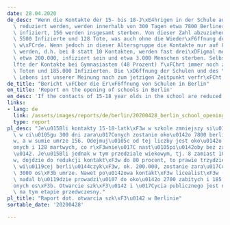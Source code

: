 ```yaml
---
date: 28.04.2020
de_desc: "Wenn die Kontakte der 15- bis 18-J\xE4hrigen in der Schule auf 18 Prozent\
  \ reduziert werden, werden innerhalb von 300 Tagen etwa 7800 Berlinerinnen und Berliner\
  \ infiziert, 156 werden insgesamt sterben. Von dieser Zahl abzuziehen, sind etwa\
  \ 5500 Infizierte und 128 Tote, was auch ohne die Wieder\xF6ffnung der Schulen geschehen\
  \ w\xFCrde. Wenn jedoch in dieser Altersgruppe die Kontakte nur auf 80 Prozent reduziert\
  \ werden, d.h. bei 8 statt 10 Kontakten, werden fast drei\xDFigmal mehr Berliner,\
  \ etwa 200.000, infiziert sein und etwa 3.000 Menschen sterben. Selbst die H\xE4\
  lfte der Kontakte bei Gymnasiasten (48 Prozent) f\xFChrt immer noch zu etwa 2700\
  \ Toten und 185.000 Infizierten. Die \xD6ffnung der Schulen und des \xF6ffentlichen\
  \ Lebens ist unserer Meinung nach zum jetzigen Zeitpunkt verfr\xFCht."
de_title: "Bericht \xFCber die Er\xF6ffnung von Schulen in Berlin"
en_title: 'Report on the opening of schools in Berlin'
en_desc: 'If the contacts of 15-18 year olds in the school are reduced to 18 percent, about 7800 Berliners will be infected within 300 days, and 156 will die in total. To subtract from this number, there are about 5500 infected and 128 dead, which would also happen without the schools closing. If, however, in this age range, i.e. 8 instead of 10 contacts, contacts are reduced to 80 percent, almost thirty times more Berliners, about 200,000, will be infected and about 3,000 people will die. Even half the contacts of high school students (48 percent) will still lead to about 2700 dead and 185,000 infected people. The opening of schools and public life is in our opinion premature at this stage.'
links:
- lang: de
  link: /assets/images/reports/de/berlin/20200428_berlin_school_openings.pdf
  type: report
pl_desc: "Je\u015Bli kontakty 15-18-latk\xF3w w szkole zmniejszy si\u0119 do 18 procent,\
  \ w ci\u0105gu 300 dni zara\u017Conych zostanie oko\u0142o 7800 berli\u0144czyk\xF3\
  w, a w sumie umrze 156. Odejmuj\u0105c od tej liczby jest oko\u0142o 5500 zara\u017C\
  onych i 128 martwych, co r\xF3wnie\u017C nast\u0105pi\u0142oby bez zamykania szk\xF3\
  \u0142. Je\u015Bli jednak w tym przedziale wiekowym, tj. 8 zamiast 10 kontakt\xF3\
  w, dojdzie do redukcji kontakt\xF3w do 80 procent, to prawie trzydzie\u015Bci razy\
  \ wi\u0119cej berli\u0144czyk\xF3w, ok. 200.000, zostanie zara\u017Conych, a ok.\
  \ 3000 os\xF3b umrze. Nawet po\u0142owa kontakt\xF3w licealist\xF3w (48 procent)\
  \ nadal b\u0119dzie prowadzi\u0107 do oko\u0142o 2700 zabitych i 185 000 zara\u017C\
  onych os\xF3b. Otwarcie szk\xF3\u0142 i \u017Cycia publicznego jest naszym zdaniem\
  \ na tym etapie przedwczesny."
pl_title: "Raport dot. otwarcia szk\xF3\u0142 w Berlinie"
sortable_date: '20200428'

---
```


